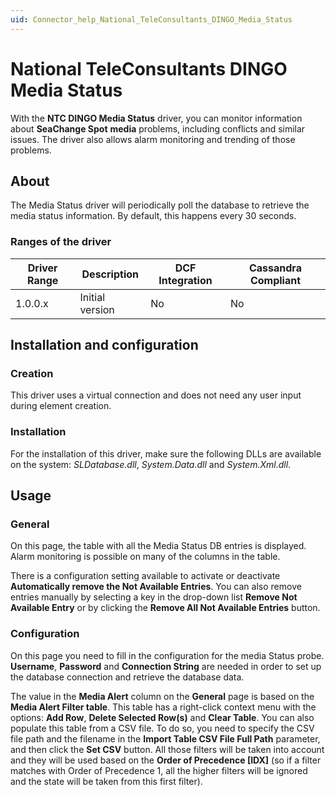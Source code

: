 ```yaml
---
uid: Connector_help_National_TeleConsultants_DINGO_Media_Status
---
```


# National TeleConsultants DINGO Media Status

With the **NTC DINGO Media Status** driver, you can monitor information about **SeaChange Spot** **media** problems, including conflicts and similar issues. The driver also allows alarm monitoring and trending of those problems.

## About

The Media Status driver will periodically poll the database to retrieve the media status information. By default, this happens every 30 seconds.

### Ranges of the driver

| **Driver Range** | **Description** | **DCF Integration** | **Cassandra Compliant** |
|------------------|-----------------|---------------------|-------------------------|
| 1.0.0.x          | Initial version | No                  | No                      |

## Installation and configuration

### Creation

This driver uses a virtual connection and does not need any user input during element creation.

### Installation

For the installation of this driver, make sure the following DLLs are available on the system: *SLDatabase.dll*, *System.Data.dll* and *System.Xml.dll*.

## Usage

### General

On this page, the table with all the Media Status DB entries is displayed. Alarm monitoring is possible on many of the columns in the table.

There is a configuration setting available to activate or deactivate **Automatically remove the Not Available Entries**. You can also remove entries manually by selecting a key in the drop-down list **Remove Not Available Entry** or by clicking the **Remove All Not Available Entries** button.

### Configuration

On this page you need to fill in the configuration for the media Status probe. **Username**, **Password** and **Connection String** are needed in order to set up the database connection and retrieve the database data.

The value in the **Media Alert** column on the **General** page is based on the **Media Alert Filter table**. This table has a right-click context menu with the options: **Add Row**, **Delete Selected Row(s)** and **Clear Table**. You can also populate this table from a CSV file. To do so, you need to specify the CSV file path and the filename in the **Import Table CSV File Full Path** parameter, and then click the **Set CSV** button. All those filters will be taken into account and they will be used based on the **Order of Precedence \[IDX\]** (so if a filter matches with Order of Precedence 1, all the higher filters will be ignored and the state will be taken from this first filter).
